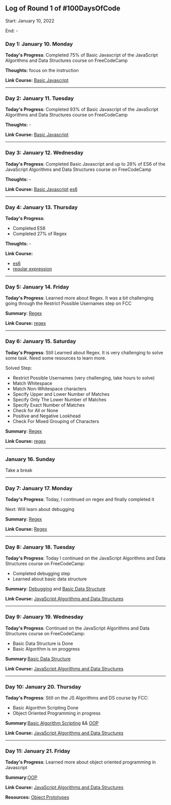 
## Log of Round 1 of #100DaysOfCode
Start: January 10, 2022

End: -

### Day 1: January 10. Monday

**Today's Progress**: Completed 75% of Basic Javascript of the JavaScript Algorithms and Data Structures  course on FreeCodeCamp

**Thoughts:** focus on the instruction

**Link Course:** [Basic Javascript](https://www.freecodecamp.org/learn/javascript-algorithms-and-data-structures/basic-javascript)

-------------------

### Day 2: January 11. Tuesday

**Today's Progress**: Completed 93% of Basic Javascript of the JavaScript Algorithms and Data Structures course on FreeCodeCamp

**Thoughts:** -

**Link Course:** [Basic Javascript](https://www.freecodecamp.org/learn/javascript-algorithms-and-data-structures/basic-javascript)

-------------------

### Day 3: January 12. Wednesday

**Today's Progress**: Completed Basic Javascript and up to 28% of ES6 of the JavaScript Algorithms and Data Structures course on FreeCodeCamp

**Thoughts:** -

**Link Course:** 
[Basic Javascript](https://www.freecodecamp.org/learn/javascript-algorithms-and-data-structures/basic-javascript)
[es6](https://www.freecodecamp.org/learn/javascript-algorithms-and-data-structures/es6)

-------------------

### Day 4: January 13. Thursday

**Today's Progress**: 

- Completed ES6
- Completed 27% of Regex

**Thoughts:** -

**Link Course:** 
- [es6](https://www.freecodecamp.org/learn/javascript-algorithms-and-data-structures/es6)
- [reqular expression](https://www.freecodecamp.org/learn/javascript-algorithms-and-data-structures/regular-expressions)

-------------------

### Day 5: January 14. Friday

**Today's Progress**: Learned more about Regex. It was a bit challenging going through the Restrict Possible Usernames step on FCC

**Summary**: [Regex](https://github.com/rismawtsa/freecodecamp-course/blob/main/JavascriptAlgorithmsAndDataStructure/Regex.md)

**Link Course:** [regex](https://www.freecodecamp.org/learn/javascript-algorithms-and-data-structures/regular-expressions)

---------------

### Day 6: January 15. Saturday

**Today's Progress**: 
Still Learned about Regex. It is very challenging to solve some task. Need some resources to learn more.

Solved Step:
- Restrict Possible Usernames (very challenging, take hours to solve)
- Match Whitespace
- Match Non-Whitespace characters
- Specify Upper and Lower Number of Matches
- Specify Only The Lower Number of Matches
- Specify Exact Number of Matches
- Check for All or None
- Positive and Negative Lookhead
- Check For Mixed Grouping of Characters

**Summary**: [Regex](https://github.com/rismawtsa/freecodecamp-course/blob/main/JavascriptAlgorithmsAndDataStructure/Regex.md)

**Link Course:** [regex](https://www.freecodecamp.org/learn/javascript-algorithms-and-data-structures/regular-expressions)

----

### January 16. Sunday

Take a break

----
### Day 7: January 17. Monday

**Today's Progress**: 
Today, I continued on regex and finally completed it

Next: Will learn about debugging

**Summary**: [Regex](https://github.com/rismawtsa/freecodecamp-course/blob/main/JavascriptAlgorithmsAndDataStructure/Regex.md)

**Link Course:** [Regex](https://www.freecodecamp.org/learn/javascript-algorithms-and-data-structures/regular-expressions)

----
### Day 8: January 18. Tuesday

**Today's Progress**: 
Today I continued on the JavaScript Algorithms and Data Structures course on FreeCodeCamp:
- Completed debugging step
- Learned about basic data structure

**Summary**: [Debugging](https://github.com/rismawtsa/freecodecamp-course/blob/main/JavascriptAlgorithmsAndDataStructure/Debugging.md) and [Basic Data Structure](https://github.com/rismawtsa/freecodecamp-course/blob/main/JavascriptAlgorithmsAndDataStructure/BasicDataStructure.md)

**Link Course:** [JavaScript Algorithms and Data Structures](https://www.freecodecamp.org/learn/javascript-algorithms-and-data-structures)

----
### Day 9: January 19. Wednesday

**Today's Progress**: 
Continued on the JavaScript Algorithms and Data Structures course on FreeCodeCamp:
- Basic Data Structure is Done
- Basic Algorithm is on proggress

**Summary**:[Basic Data Structure](https://github.com/rismawtsa/freecodecamp-course/blob/main/JavascriptAlgorithmsAndDataStructure/BasicDataStructure.md)

**Link Course:** [JavaScript Algorithms and Data Structures](https://www.freecodecamp.org/learn/javascript-algorithms-and-data-structures)

----
### Day 10: January 20. Thursday

**Today's Progress**: 
Still on the JS Algorithms and DS course by FCC:
- Basic Algorithm Scripting Done
- Object Oriented Programming in progress

**Summary**:[Basic Algorithm Scripting](https://github.com/rismawtsa/freecodecamp-course/blob/main/JavascriptAlgorithmsAndDataStructure/BasicAlgoScript.md) && [OOP](https://github.com/rismawtsa/freecodecamp-course/blob/main/JavascriptAlgorithmsAndDataStructure/oop.md)

**Link Course:** [JavaScript Algorithms and Data Structures](https://www.freecodecamp.org/learn/javascript-algorithms-and-data-structures)

----
### Day 11: January 21. Friday

**Today's Progress**: 
Learned more about object oriented programming in Javascript

**Summary**:[OOP](https://github.com/rismawtsa/freecodecamp-course/blob/main/JavascriptAlgorithmsAndDataStructure/oop.md)

**Link Course:** [JavaScript Algorithms and Data Structures](https://www.freecodecamp.org/learn/javascript-algorithms-and-data-structures) 

**Resources:** [Object Prototypes](https://developer.mozilla.org/en-US/docs/Learn/JavaScript/Objects/Object_prototypes)
